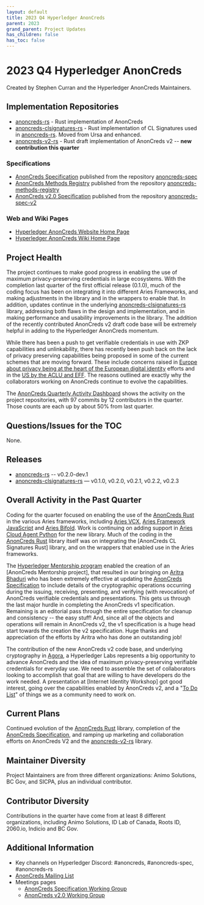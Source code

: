 ```yaml
---
layout: default
title: 2023 Q4 Hyperledger AnonCreds
parent: 2023
grand_parent: Project Updates
has_children: false
has_toc: false
---
```


# 2023 Q4 Hyperledger AnonCreds

Created by Stephen Curran and the Hyperledger AnonCreds Maintainers.

## Implementation Repositories

- [anoncreds-rs] - Rust implementation of AnonCreds
- [anoncreds-clsignatures-rs] - Rust implementation of CL Signatures used in [anoncreds-rs]. Moved from Ursa and enhanced.
- [anoncreds-v2-rs] - Rust draft implementation of AnonCreds v2 -- **new contribution this quarter**

[anoncreds-rs]: https://github.com/hyperledger/anoncreds-rs
[anoncreds-clsignatures-rs]: https://github.com/hyperledger/anoncreds-clsignatures-rs
[anoncreds-v2-rs]: https://github.com/hyperledger/anoncreds-v2-rs

### Specifications

- [AnonCreds Specification] published from the repository [anoncreds-spec]
- [AnonCreds Methods Registry] published from the repository [anoncreds-methods-registry]
- [AnonCreds v2.0 Specification] published from the repository [anoncreds-spec-v2]

[anoncreds-spec]: https://github.com/hyperledger/anoncreds-spec
[AnonCreds Specification]: https://hyperledger.github.io/anoncreds-spec/
[anoncreds-methods-registry]: https://github.com/hyperledger/anoncreds-methods-registry
[AnonCreds Methods Registry]: https://hyperledger.github.io/anoncreds-methods-registry
[anoncreds-spec-v2]: https://github.com/hyperledger/anoncreds-spec-v2
[AnonCreds v2.0 Specification]: https://hyperledger.github.io/anoncreds-spec-v2/

### Web and Wiki Pages

- [Hyperledger AnonCreds Website Home Page]
- [Hyperledger AnonCreds Wiki Home Page]

[Hyperledger AnonCreds Website Home Page]: https://www.hyperledger.org/use/anoncreds
[Hyperledger AnonCreds Wiki Home Page]: https://wiki.hyperledger.org/display/ANONCREDS/

## Project Health

The project continues to make good progress in enabling the use of maximum
privacy-preserving credentials in large ecosystems. With the completion last
quarter of the first official release (0.1.0), much of the coding focus has been
on integrating it into different Aries Frameworks, and making adjustments in the
library and in the wrappers to enable that. In addition, updates continue in the
underlying [anoncreds-clsignatures-rs] library, addressing both flaws in the
design and implementation, and in making performance and usability improvements
in the library. The addition of the recently contributed AnonCreds v2 draft code
base will be extremely helpful in adding to the Hyperledger AnonCreds momentum.

While there has been a push to get verifiable credentials in use with ZKP
capabilities and unlinkability, there has recently been push back on the lack of
privacy preserving capabilities being proposed in some of the current schemes
that are moving forward. These include concerns raised in [Europe about privacy being at the heart of the European digital identity] efforts
and in the [US by the ACLU and EFF]. The reasons outlined are exactly why the
collaborators working on AnonCreds continue to evolve the capabilities.

[Europe about privacy being at the heart of the European digital identity]: https://github.com/eu-digital-identity-wallet/eudi-doc-architecture-and-reference-framework/issues/66
[US by the ACLU and EFF]: https://www.eff.org/document/10-16-2023-aclu-eff-epic-comments-re-tsa-nprm-mdls

The [AnonCreds Quarterly Activity Dashboard] shows the activity on the project
repositories, with 97 commits by 12 contributors in the quarter. Those counts are
each up by about 50% from last quarter.

[AnonCreds Quarterly Activity Dashboard]: https://insights.lfx.linuxfoundation.org/projects/hyperledger%2Fanoncreds/dashboard;subTab=technical?time=%7B%22from%22:%222023-07-01T07:00:00.000Z%22,%22type%22:%22absolute%22,%22to%22:%222023-09-30T07:00:00.000Z%22%7D

## Questions/Issues for the TOC

None.

## Releases

- [anoncreds-rs] -- v0.2.0-dev.1
- [anoncreds-clsignatures-rs] — v0.1.0, v0.2.0, v0.2.1, v0.2.2, v0.2.3

## Overall Activity in the Past Quarter

Coding for the quarter focused on enabling the use of the [AnonCreds Rust] in
the various Aries frameworks, including [Aries VCX], [Aries Framework
JavaScript] and [Aries Bifold]. Work is continuing on adding support in [Aries
Cloud Agent Python] for the new library. Much of the coding in the [AnonCreds Rust] library
itself was on integrating the [AnonCreds CL Signatures Rust] library, and on the
wrappers that enabled use in the Aries frameworks.

The [Hyperledger Mentorship program] enabled the creation of an [AnonCreds
Mentorship project], that resulted in our bringing on [Aritra Bhaduri] who has
been extremely effective at updating the [AnonCreds Specification] to include
details of the cryptographic operations occurring during the issuing, receiving,
presenting, and verifying (with revocation) of AnonCreds verifiable credentials
and presentations. This gets us through the last major hurdle in completing the
AnonCreds v1 specification. Remaining is an editorial pass through the entire
specification for cleanup and consistency -- the easy stuff! And, since all of the
objects and operations will remain in AnonCreds v2, the v1 specification is a
huge head start towards the creation the v2 specification. Huge thanks and
appreciation of the efforts by Aritra who has done an outstanding job!

[Hyperledger Mentorship program]: https://wiki.hyperledger.org/display/INTERN/Hyperledger+Mentorship+Program
[Aritra Bhaduri]: https://github.com/aritroCoder
[AnonCreds Mentorship]: https://wiki.hyperledger.org/display/INTERN/Document%2C+Review%2C+and+Implement+Hyperledger+AnonCreds+ZKP+Cryptographic+Primitives

The contribution of the new AnonCreds v2 code base, and underlying cryptography
in [Agora], a Hyperledger Labs represents a big opportunity to advance AnonCreds
and the idea of maximum privacy-preserving verifiable credentials for everyday
use. We need to assemble the set of collaborators looking to accomplish that
goal that are willing to have developers do the work needed. A presentation at
[Internet Identity Workshop] got good interest, going over the capabilities
enabled by AnonCreds v2, and a "[To Do List]" of things we as a community need to
work on.

[Agora]: https://labs.hyperledger.org/labs/agora.html
[To Do List]: https://docs.google.com/presentation/d/1-07WrKtLxIf6ymdmQyU3ssg0R4XrGJkMBAxIE9i6NMU/edit#slide=id.g28a13545521_0_5

[AnonCreds Rust]: https://github.com/hyperledger/anoncreds-rs
[AnonCreds CL Signatures]: https://github.com/hyperledger/anoncreds-clsignatures-rs
[Aries Framework JavaScript]: https://github.com/hyperledger/aries-framework-javascript
[Aries Bifold]: https://github.com/hyperledger/aries-mobile-agent-react-native
[Aries Cloud Agent Python]: https://github.com/hyperledger/aries-cloudagent-python
[Aries VCX]: https://github.com/hyperledger/aries-vcx

## Current Plans

Continued evolution of the [AnonCreds Rust] library, completion of the
[AnonCreds Specification], and ramping up marketing and collaboration efforts
on AnonCreds V2 and the [anoncreds-v2-rs] library.

## Maintainer Diversity

Project Maintainers are from three different organizations: Animo Solutions, BC
Gov, and SICPA, plus an individual contributor.

## Contributor Diversity

Contributions in the quarter have come from at least 8 different organizations,
including Animo Solutions, ID Lab of Canada, Roots ID, 2060.io, Indicio and BC Gov.

## Additional Information

- Key channels on Hyperledger Discord: \#anoncreds, \#anoncreds-spec,
\#anoncreds-rs
- [AnonCreds Mailing List](https://lists.hyperledger.org/g/anoncreds)
- Meetings pages
    - [AnonCreds Specification Working Group](https://wiki.hyperledger.org/display/ANONCREDS/Meetings%3A+AnonCreds+Specification+Working+Group)
    - [AnonCreds v2.0 Working Group](https://wiki.hyperledger.org/display/ANONCREDS/Meetings%3A+AnonCreds+v2.0+Working+Group)
